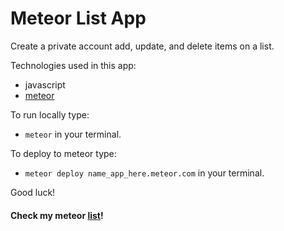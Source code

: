 # Meteor List App
Create a private account add, update, and delete items on a list. 

Technologies used in this app:
<ul>
 <li>javascript</li>
 <li><a href="https://www.meteor.com/">meteor<a></li>
</ul>

To run locally type:
 <ul><li><code>meteor</code> in your terminal.</li></ul>
 
To deploy to meteor type:
 <ul><li><code>meteor deploy name_app_here.meteor.com</code> in your terminal.</li></ul>
 
 Good luck!
 
 <h4>Check my meteor <a href="http://presidential_candidates.meteor.com/">list</a>!</h4>
